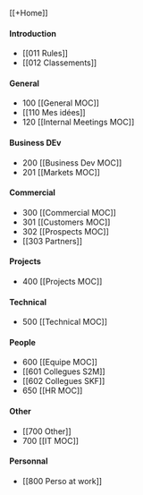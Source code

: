 [[+Home]]

#### Introduction
- [[011 Rules]]
- [[012 Classements]]

#### General
- 100 [[General MOC]]
- [[110 Mes idées]]
- 120 [[Internal Meetings MOC]]

#### Business DEv
- 200 [[Business Dev MOC]]
- 201 [[Markets MOC]]

#### Commercial
- 300 [[Commercial MOC]]
- 301 [[Customers MOC]]
- 302 [[Prospects MOC]]
- [[303 Partners]]

#### Projects
- 400 [[Projects MOC]]

#### Technical
- 500 [[Technical MOC]]

#### People
- 600 [[Equipe MOC]]
- [[601 Collegues S2M]]
- [[602 Collegues SKF]]
- 650 [[HR MOC]]


#### Other
- [[700 Other]]
- 700 [[IT MOC]]

#### Personnal
- [[800 Perso at work]]
